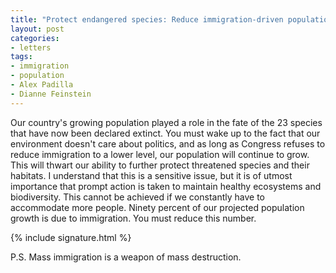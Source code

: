```yaml
---
title: "Protect endangered species: Reduce immigration-driven population growth"
layout: post
categories:
- letters
tags:
- immigration
- population
- Alex Padilla
- Dianne Feinstein
---
```


Our country's growing population played a role in the fate of the 23 species that have now been declared extinct. You must wake up to the fact that our environment doesn't care about politics, and as long as Congress refuses to reduce immigration to a lower level, our population will continue to grow. This will thwart our ability to further protect threatened species and their habitats. I understand that this is a sensitive issue, but it is of utmost importance that prompt action is taken to maintain healthy ecosystems and biodiversity. This cannot be achieved if we constantly have to accommodate more people. Ninety percent of our projected population growth is due to immigration. You must reduce this number.

{% include signature.html %}

P.S. Mass immigration is a weapon of mass destruction.